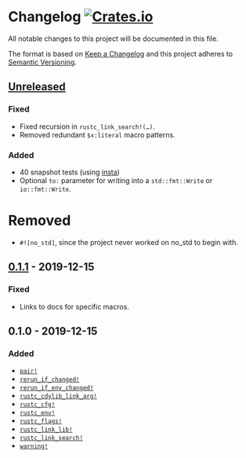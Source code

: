 # Changelog [![Crates.io][crate-badge]][crate]
All notable changes to this project will be documented in this file.

The format is based on [Keep a Changelog] and this project adheres to
[Semantic Versioning].

## [Unreleased]

### Fixed

- Fixed recursion in `rustc_link_search!(…)`.
- Removed redundant `$x:literal` macro patterns.

### Added

- 40 snapshot tests (using [insta](https://crates.io/crates/insta))
- Optional `to:` parameter for writing into a `std::fmt::Write` or `io::fmt::Write`.

# Removed

- `#![no_std]`, since the project never worked on no_std to begin with.

## [0.1.1] - 2019-12-15

### Fixed
- Links to docs for specific macros.

## 0.1.0 - 2019-12-15

### Added
- [`pair!`](https://docs.rs/cargo-emit/0.1.0/cargo_emit/macro.pair.html)
- [`rerun_if_changed!`](https://docs.rs/cargo-emit/0.1.0/cargo_emit/macro.rerun_if_changed.html)
- [`rerun_if_env_changed!`](https://docs.rs/cargo-emit/0.1.0/cargo_emit/macro.rerun_if_env_changed.html)
- [`rustc_cdylib_link_arg!`](https://docs.rs/cargo-emit/0.1.0/cargo_emit/macro.rustc_cdylib_link_arg.html)
- [`rustc_cfg!`](https://docs.rs/cargo-emit/0.1.0/cargo_emit/macro.rustc_cfg.html)
- [`rustc_env!`](https://docs.rs/cargo-emit/0.1.0/cargo_emit/macro.rustc_env.html)
- [`rustc_flags!`](https://docs.rs/cargo-emit/0.1.0/cargo_emit/macro.rustc_flags.html)
- [`rustc_link_lib!`](https://docs.rs/cargo-emit/0.1.0/cargo_emit/macro.rustc_link_lib.html)
- [`rustc_link_search!`](https://docs.rs/cargo-emit/0.1.0/cargo_emit/macro.rustc_link_search.html)
- [`warning!`](https://docs.rs/cargo-emit/0.1.0/cargo_emit/macro.warning.html)

[crate]:       https://crates.io/crates/cargo-emit
[crate-badge]: https://img.shields.io/crates/v/cargo-emit.svg

[Keep a Changelog]:    http://keepachangelog.com/en/1.0.0/
[Semantic Versioning]: http://semver.org/spec/v2.0.0.html

[Unreleased]: https://github.com/nvzqz/static-assertions-rs/compare/v0.1.1...HEAD
[0.1.1]: https://github.com/nvzqz/static-assertions-rs/compare/v0.1.0...v0.1.1
